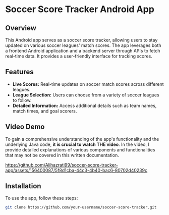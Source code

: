 # Soccer Score Tracker Android App

## Overview

This Android app serves as a soccer score tracker, allowing users to stay updated on various soccer leagues' match scores. The app leverages both a frontend Android application and a backend server through APIs to fetch real-time data. It provides a user-friendly interface for tracking scores.

## Features

- **Live Scores:** Real-time updates on soccer match scores across different leagues.
- **League Selection:** Users can choose from a variety of soccer leagues to follow.
- **Detailed Information:** Access additional details such as team names, match times, and goal scorers.

## Video Demo

To gain a comprehensive understanding of the app's functionality and the underlying Java code, **it is crucial to watch THE video**. In the video, I provide detailed explanations of various components and functionalities that may not be covered in this written documentation.


https://github.com/Alihazrati99/soccer-score-tracker-app/assets/156400087/5f8d1cba-44c3-4b40-bac6-80702d40239c



## Installation

To use the app, follow these steps:

```bash
git clone https://github.com/your-username/soccer-score-tracker.git
